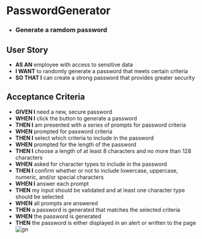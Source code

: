 # PasswordGenerator

- ### Generate a ramdom password

## User Story

- **AS AN** employee with access to sensitive data
- **I WANT** to randomly generate a password that meets certain criteria
- **SO THAT I** can create a strong password that provides greater security

## Acceptance Criteria

- **GIVEN I** need a new, secure password
- **WHEN I** click the button to generate a password
- **THEN I** am presented with a series of prompts for password criteria
- **WHEN** prompted for password criteria
- **THEN I** select which criteria to include in the password
- **WHEN** prompted for the length of the password
- **THEN I** choose a length of at least 8 characters and no more than 128 characters
- **WHEN** asked for character types to include in the password
- **THEN I** confirm whether or not to include lowercase, uppercase, numeric, and/or special characters
- **WHEN I** answer each prompt
- **THEN** my input should be validated and at least one character type should be selected
- **WHEN** all prompts are answered
- **THEN** a password is generated that matches the selected criteria
- **WHEN** the password is generated
- **THEN** the password is either displayed in an alert or written to the page
![gn](https://user-images.githubusercontent.com/122133150/224871605-fddb1ca4-0bac-4420-b8d8-12bc3d13a831.JPG)
